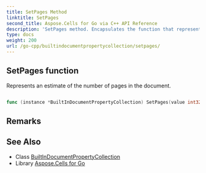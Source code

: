 ```yaml
---
title: SetPages Method 
linktitle: SetPages
second_title: Aspose.Cells for Go via C++ API Reference
description: 'SetPages method. Encapsulates the function that represents setpages in Go.'
type: docs
weight: 200
url: /go-cpp/builtindocumentpropertycollection/setpages/
---
```


## SetPages function

Represents an estimate of the number of pages in the document.

```go

func (instance *BuiltInDocumentPropertyCollection) SetPages(value int32)  error

```

## Remarks


## See Also

* Class [BuiltInDocumentPropertyCollection](../)
* Library [Aspose.Cells for Go](../../)

